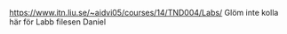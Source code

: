 https://www.itn.liu.se/~aidvi05/courses/14/TND004/Labs/
Glöm inte kolla här för Labb filesen Daniel
